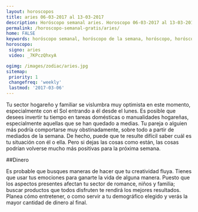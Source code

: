 ```yaml
---
layout: horoscopos
title: aries 06-03-2017 al 13-03-2017 
description: Horóscopo semanal aries. Horoscopo 06-03-2017 al 13-03-2017. Horoscopos univision gratis
permalink: /horoscopo-semanal-gratis/aries/
home: FALSE
keywords: horóscopo semanal, horóscopo de la semana, horóscopo, horóscopo gratis,horóscopos, horóscopo esperanza gracia, horoscopos aries la semana, horóscopos gratis, Tarot, Astrologia, Zodíaco, aries, horoscopo gratis
horoscopo:
 signo: aries
 video: _7KPczQhxyA

ogimg: /images/zodiac/aries.jpg
sitemap:
 priority: 1
 changefreq: 'weekly'
 lastmod: '2017-03-06'
---
```



Tu sector hogareño y familiar se vislumbra muy optimista en este momento, especialmente con el Sol entrando a él desde el lunes. Es posible que desees invertir tu tiempo en tareas domésticas o manualidades hogareñas, especialmente aquellas que se han quedado a medias. Tu pareja o alguien más podría comportarse muy obstinadamente, sobre todo a partir de mediados de la semana. De hecho, puede que te resulte difícil saber cuál es tu situación con él o ella. Pero si dejas las cosas como están, las cosas podrían volverse mucho más positivas para la próxima semana.

##Dinero

Es probable que busques maneras de hacer que tu creatividad fluya. Tienes que usar tus emociones para ganarte la vida de alguna manera. Puesto que los aspectos presentes afectan tu sector de romance, niños y familia; buscar productos que todos disfruten te rendirá los mejores resultados. Planea cómo entretener, o como servir a tu demográfico elegido y verás la mayor cantidad de dinero al final.